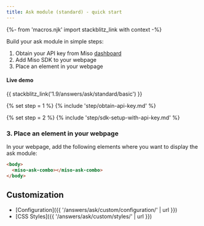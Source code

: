 ```yaml
---
title: Ask module (standard) - quick start
---
```


{%- from 'macros.njk' import stackblitz_link with context -%}

Build your ask module in simple steps:

1. Obtain your API key from Miso [dashboard](https://dojo.askmiso.com/)
2. Add Miso SDK to your webpage
3. Place an element in your webpage

#### Live demo

{{ stackblitz_link('1.9/answers/ask/standard/basic') }}

{% set step = 1 %}
{% include 'step/obtain-api-key.md' %}

{% set step = 2 %}
{% include 'step/sdk-setup-with-api-key.md' %}

### 3. Place an element in your webpage

In your webpage, add the following elements where you want to display the ask module:

```html
<body>
  <miso-ask-combo></miso-ask-combo>
</body>
```

## Customization

* [Configuration]({{ '/answers/ask/custom/configuration/' | url }})
* [CSS Styles]({{ '/answers/ask/custom/styles/' | url }})
